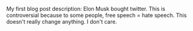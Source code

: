 My first blog post description: Elon Musk bought twitter. This is controversial because to some people, free speech = hate speech. This doesn't really change anything. I don't care.
